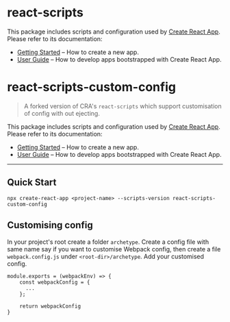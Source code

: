 # react-scripts

This package includes scripts and configuration used by [Create React App](https://github.com/facebook/create-react-app).<br>
Please refer to its documentation:

- [Getting Started](https://facebook.github.io/create-react-app/docs/getting-started) – How to create a new app.
- [User Guide](https://facebook.github.io/create-react-app/) – How to develop apps bootstrapped with Create React App.

# react-scripts-custom-config

> A forked version of CRA's `react-scripts` which support customisation of config with out ejecting.

This package includes scripts and configuration used by [Create React App](https://github.com/facebook/create-react-app).<br>
Please refer to its documentation:

- [Getting Started](https://github.com/facebook/create-react-app/blob/master/README.md#getting-started) – How to create a new app.
- [User Guide](https://github.com/facebook/create-react-app/blob/master/packages/react-scripts/template/README.md) – How to develop apps bootstrapped with Create React App.

---

## Quick Start

    npx create-react-app <project-name> --scripts-version react-scripts-custom-config

## Customising config

In your project's root create a folder `archetype`. Create a config file with same name say if you want to customise Webpack config, then create a file `webpack.config.js` under `<root-dir>/archetype`. Add your customised config.

    module.exports = (webpackEnv) => {
        const webpackConfig = {
          ...
        };

        return webpackConfig
    }
